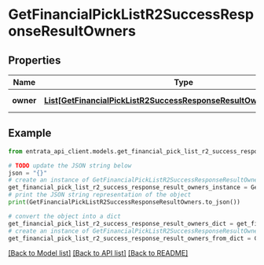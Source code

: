 # GetFinancialPickListR2SuccessResponseResultOwners


## Properties

Name | Type | Description | Notes
------------ | ------------- | ------------- | -------------
**owner** | [**List[GetFinancialPickListR2SuccessResponseResultOwnersOwnerInner]**](GetFinancialPickListR2SuccessResponseResultOwnersOwnerInner.md) | A list of owners. | 

## Example

```python
from entrata_api_client.models.get_financial_pick_list_r2_success_response_result_owners import GetFinancialPickListR2SuccessResponseResultOwners

# TODO update the JSON string below
json = "{}"
# create an instance of GetFinancialPickListR2SuccessResponseResultOwners from a JSON string
get_financial_pick_list_r2_success_response_result_owners_instance = GetFinancialPickListR2SuccessResponseResultOwners.from_json(json)
# print the JSON string representation of the object
print(GetFinancialPickListR2SuccessResponseResultOwners.to_json())

# convert the object into a dict
get_financial_pick_list_r2_success_response_result_owners_dict = get_financial_pick_list_r2_success_response_result_owners_instance.to_dict()
# create an instance of GetFinancialPickListR2SuccessResponseResultOwners from a dict
get_financial_pick_list_r2_success_response_result_owners_from_dict = GetFinancialPickListR2SuccessResponseResultOwners.from_dict(get_financial_pick_list_r2_success_response_result_owners_dict)
```
[[Back to Model list]](../README.md#documentation-for-models) [[Back to API list]](../README.md#documentation-for-api-endpoints) [[Back to README]](../README.md)


